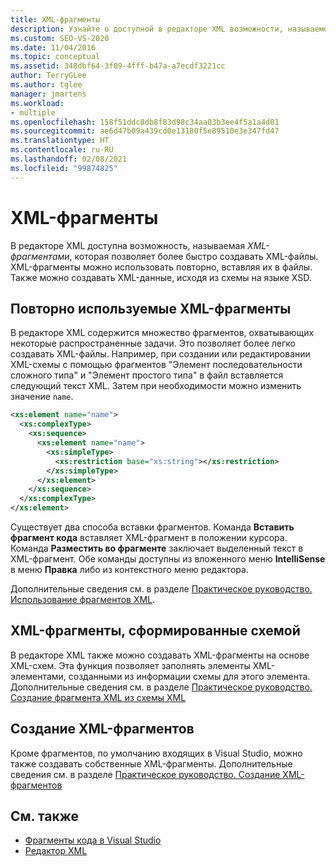 ```yaml
---
title: XML-фрагменты
description: Узнайте о доступной в редакторе XML возможности, называемой XML-фрагментами, которая позволяет быстрее создавать XML-файлы путем повторного использования XML-фрагментов и их вставки в файлы.
ms.custom: SEO-VS-2020
ms.date: 11/04/2016
ms.topic: conceptual
ms.assetid: 348dbf64-3f09-4fff-b47a-a7ecdf3221cc
author: TerryGLee
ms.author: tglee
manager: jmartens
ms.workload:
- multiple
ms.openlocfilehash: 158f51ddc8db8f83d98c34aa03b3ee4f5a1a4d01
ms.sourcegitcommit: ae6d47b09a439cd0e13180f5e89510e3e347fd47
ms.translationtype: HT
ms.contentlocale: ru-RU
ms.lasthandoff: 02/08/2021
ms.locfileid: "99874825"
---
```

# <a name="xml-snippets"></a>XML-фрагменты

В редакторе XML доступна возможность, называемая *XML-фрагментами*, которая позволяет более быстро создавать XML-файлы. XML-фрагменты можно использовать повторно, вставляя их в файлы. Также можно создавать XML-данные, исходя из схемы на языке XSD.

## <a name="reusable-xml-snippets"></a>Повторно используемые XML-фрагменты

В редакторе XML содержится множество фрагментов, охватывающих некоторые распространенные задачи. Это позволяет более легко создавать XML-файлы. Например, при создании или редактировании XML-схемы с помощью фрагментов "Элемент последовательности сложного типа" и "Элемент простого типа" в файл вставляется следующий текст XML. Затем при необходимости можно изменить значение `name`.

```xml
<xs:element name="name">
  <xs:complexType>
    <xs:sequence>
      <xs:element name="name">
        <xs:simpleType>
          <xs:restriction base="xs:string"></xs:restriction>
        </xs:simpleType>
      </xs:element>
    </xs:sequence>
  </xs:complexType>
</xs:element>
```

Существует два способа вставки фрагментов. Команда **Вставить фрагмент кода** вставляет XML-фрагмент в положении курсора. Команда **Разместить во фрагменте** заключает выделенный текст в XML-фрагмент. Обе команды доступны из вложенного меню **IntelliSense** в меню **Правка** либо из контекстного меню редактора.

Дополнительные сведения см. в разделе [Практическое руководство. Использование фрагментов XML](../xml-tools/how-to-use-xml-snippets.md).

## <a name="schema-generated-xml-snippets"></a>XML-фрагменты, сформированные схемой

В редакторе XML также можно создавать XML-фрагменты на основе XML-схем. Эта функция позволяет заполнять элементы XML-элементами, созданными из информации схемы для этого элемента. Дополнительные сведения см. в разделе [Практическое руководство. Создание фрагмента XML из схемы XML](../xml-tools/how-to-generate-an-xml-snippet-from-an-xml-schema.md)

## <a name="create-new-xml-snippets"></a>Создание XML-фрагментов

Кроме фрагментов, по умолчанию входящих в Visual Studio, можно также создавать собственные XML-фрагменты. Дополнительные сведения см. в разделе [Практическое руководство. Создание XML-фрагментов](../xml-tools/how-to-create-xml-snippets.md)

## <a name="see-also"></a>См. также

- [Фрагменты кода в Visual Studio](../ide/code-snippets.md)
- [Редактор XML](../xml-tools/xml-editor.md)

